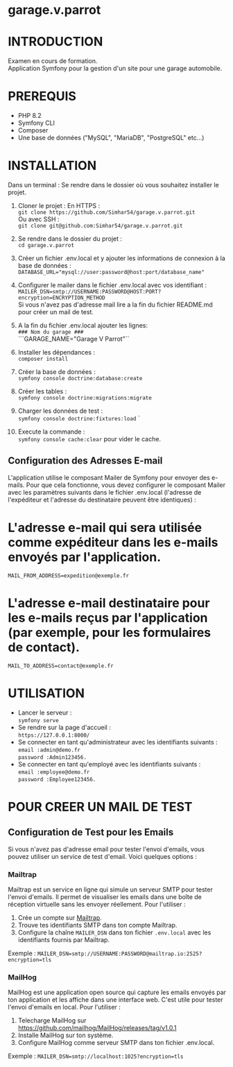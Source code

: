 # garage.v.parrot

# INTRODUCTION

Examen en cours de formation. </br> 
Application Symfony pour la gestion d'un site pour une garage automobile.

# PREREQUIS

- PHP 8.2
- Symfony CLI
- Composer
- Une base de données ("MySQL", "MariaDB", "PostgreSQL" etc...)

# INSTALLATION

Dans un terminal :
Se rendre dans le dossier où vous souhaitez installer le projet.
1.  Cloner le projet :
    En HTTPS :</br>
    ```git clone https://github.com/Simhar54/garage.v.parrot.git ``` </br>
   Ou avec SSH :</br>
    ```git clone git@github.com:Simhar54/garage.v.parrot.git ```</br>
2.  Se rendre dans le dossier du projet :</br>
    ```cd garage.v.parrot```
3.  Créer un fichier .env.local et y ajouter les informations de connexion à la base de données : </br>
    ```DATABASE_URL="mysql://user:password@host:port/database_name"```
4.  Configurer le mailer dans le fichier .env.local avec vos identifiant : </br>
    ```MAILER_DSN=smtp://USERNAME:PASSWORD@HOST:PORT?encryption=ENCRYPTION_METHOD```</br>
    Si vous n'avez pas d'adresse mail lire a la fin du fichier README.md pour créer un mail de test.
5.  A la fin du fichier .env.local ajouter les lignes: </br>
    ```### Nom du garage ###  ```	</br>
    ```GARAGE_NAME="Garage V Parrot"``

6.  Installer les dépendances :</br>
    ```composer install```

7.  Créer la base de données :</br>
    ```symfony console doctrine:database:create```
8.  Créer les tables :</br>
    ```symfony console doctrine:migrations:migrate```
9.  Charger les données de test :</br>
    ```symfony console doctrine:fixtures:load```
`
10. Execute la commande :</br>
    ```symfony console cache:clear```
    pour vider le cache.


## Configuration des Adresses E-mail

L'application utilise le composant Mailer de Symfony pour envoyer des e-mails. Pour que cela fonctionne, vous devez configurer le composant Mailer avec les paramètres suivants dans le fichier .env.local (l'adresse de l'expéditeur et l'adresse du destinataire peuvent être identiques) :
# L'adresse e-mail qui sera utilisée comme expéditeur dans les e-mails envoyés par l'application.
 ```MAIL_FROM_ADDRESS=expedition@exemple.fr```

# L'adresse e-mail destinataire pour les e-mails reçus par l'application (par exemple, pour les formulaires de contact).
 ```MAIL_TO_ADDRESS=contact@exemple.fr```

# UTILISATION

- Lancer le serveur :</br>
    ```symfony serve```
- Se rendre sur la page d'accueil :</br>
    ```https://127.0.0.1:8000/```
- Se connecter en tant qu'administrateur avec les identifiants suivants :</br>
    ```email :admin@demo.fr```</br>
    ```password :Admin123456.```
- Se connecter en tant qu'employé avec les identifiants suivants :</br>
    ```email :employee@demo.fr```</br>
    ```password :Employee123456.```

# POUR CREER UN MAIL DE TEST

## Configuration de Test pour les Emails

Si vous n'avez pas d'adresse email pour tester l'envoi d'emails, vous pouvez utiliser un service de test d'email. Voici quelques options :

### Mailtrap

Mailtrap est un service en ligne qui simule un serveur SMTP pour tester l'envoi d'emails. Il permet de visualiser les emails dans une boîte de réception virtuelle sans les envoyer réellement. Pour l'utiliser :

1. Crée un compte sur [Mailtrap](https://mailtrap.io).
2. Trouve tes identifiants SMTP dans ton compte Mailtrap.
3. Configure la chaîne `MAILER_DSN` dans ton fichier `.env.local` avec les identifiants fournis par Mailtrap.

Exemple :
```MAILER_DSN=smtp://USERNAME:PASSWORD@mailtrap.io:2525?encryption=tls```

### MailHog

MailHog est une application open source qui capture les emails envoyés par ton application et les affiche dans une interface web. C'est utile pour tester l'envoi d'emails en local. Pour l'utiliser :
1. Telecharge MailHog sur https://github.com/mailhog/MailHog/releases/tag/v1.0.1
2. Installe MailHog sur ton système.
3. Configure MailHog comme serveur SMTP dans ton fichier .env.local.

Exemple :
```MAILER_DSN=smtp://localhost:1025?encryption=tls```
